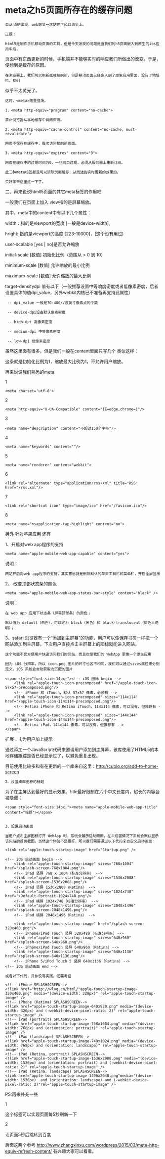 <h1>meta之h5页面所存在的缓存问题</h1>

	自从h5的出现，web端又一次站在了风口浪尖上。

	正题：

	html5是制作手机移动页面的工具，但是今天发现的问题是当我们的h5页面嵌入到原生的ios应用中后，

页面中有东西更新的时候，手机端并不能够实时的响应我们所做出的改变。于是，便想到是缓存的原因。

    在浏览器上，我们可以刷新或强制刷新，但是移动页面已经嵌入到了原生应用里面，没有了地址栏，我们

似乎不太灵光了。

    这时，<meta>隆重登场。

    1，<meta http-equiv="pragram" content="no-cache"> 

	禁止浏览器从本地缓存中调阅页面。

	2，<meta http-equiv="cache-control" content="no-cache, must-revalidate"> 
	
	网页不保存在缓存中，每次访问都刷新页面。

	3，<meta http-equiv="expires" content="0">

	网页在缓存中的过期时间为0，一旦网页过期，必须从服务器上重新订阅。

	此三种meta标签都是可以清除页面缓存，从而达到实时更新的效果的。

	只好拿来这里炫一下了。

 二、再来说说htmll5页面的其它meta标签的作用吧

  一般我们在页面上加入<meta name="viewport" content=""> view指的是屏幕缩放。

  其中，meta中的content中有以下几个属性：

  width：指的是viewport的宽度 [一般是device-width],

  hright: 指的是viewport的高度 [223-10000]，(这个没有用过)

  user-scalable [yes | no]是否允许缩放

  initial-scale [数值] 初始化比例（范围从 > 0 到 10）

  minimum-scale [数值] 允许缩放的最小比例

  maximum-scale [数值] 允许缩放的最大比例

 target-densitydpi 值有以下（一般推荐设置中等响度密度或者低像素密度，后者设置具体的值dpi_value，另外webkit内核已不准备再支持此属性）

     -- dpi_value 一般是70-400//没英寸像素点的个数

     -- device-dpi设备默认像素密度

     -- high-dpi 高像素密度

     -- medium-dpi 中等像素密度

     -- low-dpi 低像素密度


 虽然这里面有很多，但是我们一般在content里面只写几个 类似这样：

 <meta name="viewport" content=" initial-scale=1.0, maximum-scale=1.0, user-scalable=no" />

 这条就是初始化比例为1，缩放最大比例为1，不允许用户缩放。

 再来说说我们熟悉的meta

 1 <!-- 声明文档使用的字符编码 -->

    <meta charset='utf-8'>

 2  <!-- 优先使用 IE 最新版本和 Chrome 这个在一些项目中用过，主要对付的是360等国产浏览器-->

    <meta http-equiv="X-UA-Compatible" content="IE=edge,chrome=1"/>

 3	<!-- 页面描述 -->

    <meta name="description" content="不超过150个字符"/>

 4  <!-- 页面关键词 -->

    <meta name="keywords" content=""/>

 5  <!-- 启用360浏览器的极速模式(webkit) -->

    <meta name="renderer" content="webkit">

 6  <!-- 添加 RSS 订阅 -->

    <link rel="alternate" type="application/rss+xml" title="RSS" href="/rss.xml"/>

 7  <!-- 添加 favicon icon -->

    <link rel="shortcut icon" type="image/ico" href="/favicon.ico"/>

 8 	<!-- windows phone 点击无高光 -->

    <meta name="msapplication-tap-highlight" content="no">


另外 针对苹果应用 还有

1、开启对web app程序的支持

	<meta name="apple-mobile-web-app-capable" content="yes">

说明：

    网站开启对web app程序的支持，其实意思就是删除默认的苹果工具栏和菜单栏，开启全屏显示

2、 改变顶部状态条的颜色

	<meta name="apple-mobile-web-app-status-bar-style" content="black" />

说明：

    在 web app 应用下状态条（屏幕顶部条）的颜色；

    默认值为 default（白色），可以定为 black（黑色）和 black-translucent（灰色半透明）；

 3、safari 浏览器有一个“添加到主屏幕”的功能，用户可以像保存书签一样把一个网站添加到主屏幕，下次用户直接点击主屏幕上的图标就能进入网站。

	这个功能不仅方便用户快速访问我们的网站，而且也使我们的 WebApp 更像一个原生应用

	因为 iOS 分辨率，所以 icon.png 图片的尺寸也各不相同，我们可以通过sizes属性来分别定义，iOS 系统会自动获取向匹配的图片

	<span style="font-size:14px;"><!-- iOS 图标 begin -->  
        <link rel="apple-touch-icon-precomposed" href="/apple-touch-icon-57x57-precomposed.png"/>  
        <!-- iPhone 和 iTouch，默认 57x57 像素，必须有 -->  
        <link rel="apple-touch-icon-precomposed" sizes="114x114" href="/apple-touch-icon-114x114-precomposed.png"/>  
        <!-- Retina iPhone 和 Retina iTouch，114x114 像素，可以没有，但推荐有 -->  
        <link rel="apple-touch-icon-precomposed" sizes="144x144" href="/apple-touch-icon-144x144-precomposed.png"/>  
        <!-- Retina iPad，144x144 像素，可以没有，但推荐有 -->  
	</span>  


扩展：
	1,为用户加上提示

通过添加一个JavaScript代码来邀请用户添加到主屏幕，该库使用了HTML5的本地存储跟踪是否已经显示过了，以避免重复出现。

目前使用比较多和有在更新的一个库来自这里：http://cubiq.org/add-to-home-screen

	2、设置桌面图标的标题

为了在主屏达到最好的显示效果，title最好限制在六个中文长度内，超长的内容会被隐藏：

	<span style="font-size:14px;"><meta name="apple-mobile-web-app-title" content="标题"></span> 


	3、设置启动画面 

	当用户点击主屏图标打开 WebApp 时，系统会展示启动画面，在未设置情况下系统会默认显示该网站的首页截图，当然这个体验不是很好，所以我们需要通过以下代码来自定义启动画面：

	<link rel="apple-touch-startup-image" href="Startup.png" /> 

	<!-- iOS 启动画面 begin -->  
        <link rel="apple-touch-startup-image" sizes="768x1004" href="/splash-screen-768x1004.png"/>  
        <!-- iPad 竖屏 768 x 1004（标准分辨率） -->  
        <link rel="apple-touch-startup-image" sizes="1536x2008" href="/splash-screen-1536x2008.png"/>  
        <!-- iPad 竖屏 1536x2008（Retina） -->  
        <link rel="apple-touch-startup-image" sizes="1024x748" href="/Default-Portrait-1024x748.png"/>  
        <!-- iPad 横屏 1024x748（标准分辨率） -->  
        <link rel="apple-touch-startup-image" sizes="2048x1496" href="/splash-screen-2048x1496.png"/>  
        <!-- iPad 横屏 2048x1496（Retina） -->  
       
        <link rel="apple-touch-startup-image" href="/splash-screen-320x480.png"/>  
        <!-- iPhone/iPod Touch 竖屏 320x480 (标准分辨率) -->  
        <link rel="apple-touch-startup-image" sizes="640x960" href="/splash-screen-640x960.png"/>  
        <!-- iPhone/iPod Touch 竖屏 640x960 (Retina) -->  
        <link rel="apple-touch-startup-image" sizes="640x1136" href="/splash-screen-640x1136.png"/>  
        <!-- iPhone 5/iPod Touch 5 竖屏 640x1136 (Retina) -->  
    <!-- iOS 启动画面 end -->  

    或者以下代码，具体没有实践，还需考证

    <!!-- iPhone SPLASHSCREEN-->  
	<!link href="http://wlog.cn/html/"apple-touch-startup-image-320x460.png" media="(device-width: 320px)" rel="apple-touch-startup-image" />  
	<!!-- iPhone (Retina) SPLASHSCREEN-->  
	<!link href="apple-touch-startup-image-640x920.png" media="(device-width: 320px) and (-webkit-device-pixel-ratio: 2)" rel="apple-touch-startup-image" />  
	<!!-- iPad (portrait) SPLASHSCREEN-->  
	<!link href="apple-touch-startup-image-768x1004.png" media="(device-width: 768px) and (orientation: portrait)" rel="apple-touch-startup-image" />  
	<!!-- iPad (landscape) SPLASHSCREEN-->  
	<!link href="apple-touch-startup-image-748x1024.png" media="(device-width: 768px) and (orientation: landscape)" rel="apple-touch-startup-image" />  
	<!!-- iPad (Retina, portrait) SPLASHSCREEN-->  
	<!link href="apple-touch-startup-image-1536x2008.png" media="(device-width: 1536px) and (orientation: portrait) and (-webkit-device-pixel-ratio: 2)" rel="apple-touch-startup-image" />  
	<!!-- iPad (Retina, landscape) SPLASHSCREEN-->  
	<link href="apple-touch-startup-image-1496x2048.png"media="(device-width: 1536px)  and (orientation: landscape) and (-webkit-device-pixel-ratio: 2)"rel="apple-touch-startup-image" /> 


PS:再来补充一些

 1 <meta http-equiv="refresh" content="5">

 这个标签可以实现页面每5秒刷新一下

 2 <meta http-equiv="refresh" content="5 ; url='http://baidu.com'">

 让页面5秒后跳转到百度


 后面这两个参考 http://www.zhangxinxu.com/wordpress/2015/03/meta-http-equiv-refresh-content/ 有兴趣大家可以看看。






































